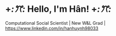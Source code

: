 # +*:ꔫ:* Hello, I'm Hân! +*:ꔫ:*
Computational Social Scientist | New W&L Grad | https://www.linkedin.com/in/hanhuynh98033



